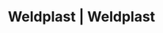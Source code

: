 ---
Filename: "eshop-products-variant180"
Link: "file:/Users/vinayakpatel/Downloads/www.weldplast.cz/eshop_products_compare/add/eshop-products-variant180"
product_name: "null"
product_id: "null"
title: "Weldplast | Weldplast"
product_desc: ""
product_specs: ""
product_downloads: ""
href: ""
p_desc_2: ""
accessories: ""
similar_products: ""
---